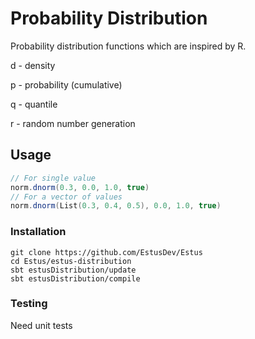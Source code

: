 # Probability Distribution

Probability distribution functions which are inspired by R.

d - density

p - probability (cumulative)

q - quantile

r - random number generation

## Usage

```scala
// For single value
norm.dnorm(0.3, 0.0, 1.0, true)
// For a vector of values
norm.dnorm(List(0.3, 0.4, 0.5), 0.0, 1.0, true)
```
### Installation
```shell
git clone https://github.com/EstusDev/Estus
cd Estus/estus-distribution
sbt estusDistribution/update
sbt estusDistribution/compile
```

### Testing
Need unit tests
